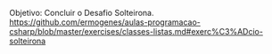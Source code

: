 Objetivo: Concluir o Desafio Solteirona.<br>
https://github.com/ermogenes/aulas-programacao-csharp/blob/master/exercises/classes-listas.md#exerc%C3%ADcio-solteirona
